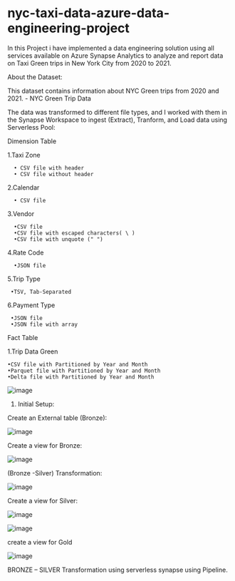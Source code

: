 # nyc-taxi-data-azure-data-engineering-project
In this Project i have  implemented a data engineering solution using all services available on Azure Synapse Analytics to analyze and report data on Taxi Green trips in New York City from 2020 to 2021.

About the Dataset:

This dataset contains information about NYC Green trips from 2020 and 2021. -  NYC Green Trip Data

The data was transformed to different file types, and I worked with them in the Synapse Workspace to ingest (Extract), Tranform, and Load data using Serverless Pool:

Dimension Table

  1.Taxi Zone
  
      • CSV file with header
      • CSV file without header
      
  2.Calendar
  
      • CSV file
      
  3.Vendor
  
      •CSV file
      •CSV file with escaped characters( \ )
      •CSV file with unquote (" ")
      
  4.Rate Code
  
      •JSON file

  5.Trip Type
  
     •TSV, Tab-Separated
     
  6.Payment Type
  
     •JSON file
     •JSON file with array

     
 Fact Table

1.Trip Data Green

    •CSV file with Partitioned by Year and Month
    •Parquet file with Partitioned by Year and Month
    •Delta file with Partitioned by Year and Month



![image](https://github.com/user-attachments/assets/45418874-6eda-4948-b4a8-053141a7c91e)


1. Initial Setup:




Create an External table (Bronze):

![image](https://github.com/user-attachments/assets/b087a5de-d145-4421-90cf-54f6f25f14fd)


Create a view for Bronze:

![image](https://github.com/user-attachments/assets/6061b4de-b844-401b-b697-65c402606418)


(Bronze -Silver) Transformation:

![image](https://github.com/user-attachments/assets/588b1ac2-9f6c-42a0-9a05-0dc7837427e9)


Create a view for Silver:

![image](https://github.com/user-attachments/assets/68dea280-273d-4a94-ad47-d4bf65a808a5)


![image](https://github.com/user-attachments/assets/f93682a9-0de2-4c0f-92fe-6b2089a57a04)


create a view for Gold

![image](https://github.com/user-attachments/assets/ac0c9fda-6a9e-435e-8732-55675e19b2c8)



BRONZE – SILVER Transformation using serverless synapse using Pipeline.




























































































